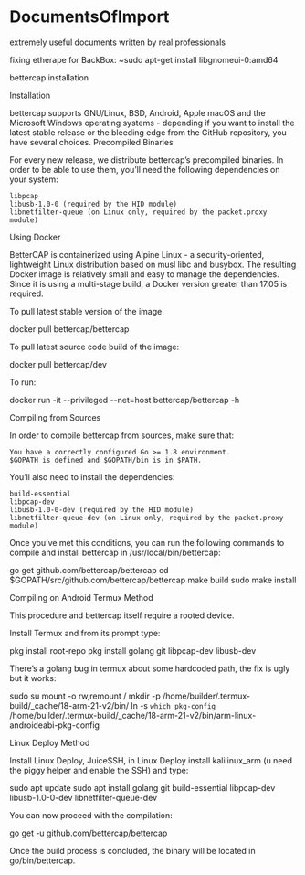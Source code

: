 # DocumentsOfImport
extremely useful documents written by real professionals


fixing etherape for BackBox:
~sudo apt-get install libgnomeui-0:amd64

bettercap installation 

Installation

bettercap supports GNU/Linux, BSD, Android, Apple macOS and the Microsoft Windows operating systems - depending if you want to install the latest stable release or the bleeding edge from the GitHub repository, you have several choices.
Precompiled Binaries

For every new release, we distribute bettercap’s precompiled binaries. In order to be able to use them, you’ll need the following dependencies on your system:

    libpcap
    libusb-1.0-0 (required by the HID module)
    libnetfilter-queue (on Linux only, required by the packet.proxy module)

Using Docker

BetterCAP is containerized using Alpine Linux - a security-oriented, lightweight Linux distribution based on musl libc and busybox. The resulting Docker image is relatively small and easy to manage the dependencies. Since it is using a multi-stage build, a Docker version greater than 17.05 is required.

To pull latest stable version of the image:

docker pull bettercap/bettercap

To pull latest source code build of the image:

docker pull bettercap/dev

To run:

docker run -it --privileged --net=host bettercap/bettercap -h

Compiling from Sources

In order to compile bettercap from sources, make sure that:

    You have a correctly configured Go >= 1.8 environment.
    $GOPATH is defined and $GOPATH/bin is in $PATH.

You’ll also need to install the dependencies:

    build-essential
    libpcap-dev
    libusb-1.0-0-dev (required by the HID module)
    libnetfilter-queue-dev (on Linux only, required by the packet.proxy module)

Once you’ve met this conditions, you can run the following commands to compile and install bettercap in /usr/local/bin/bettercap:

go get github.com/bettercap/bettercap
cd $GOPATH/src/github.com/bettercap/bettercap
make build 
sudo make install

Compiling on Android
Termux Method

This procedure and bettercap itself require a rooted device.

Install Termux and from its prompt type:

pkg install root-repo
pkg install golang git libpcap-dev libusb-dev

There’s a golang bug in termux about some hardcoded path, the fix is ugly but it works:

sudo su
mount -o rw,remount /
mkdir -p /home/builder/.termux-build/_cache/18-arm-21-v2/bin/
ln -s `which pkg-config` /home/builder/.termux-build/_cache/18-arm-21-v2/bin/arm-linux-androideabi-pkg-config

Linux Deploy Method

Install Linux Deploy, JuiceSSH, in Linux Deploy install kalilinux_arm (u need the piggy helper and enable the SSH) and type:

sudo apt update
sudo apt install golang git build-essential libpcap-dev libusb-1.0-0-dev libnetfilter-queue-dev

You can now proceed with the compilation:

go get -u github.com/bettercap/bettercap

Once the build process is concluded, the binary will be located in go/bin/bettercap.
